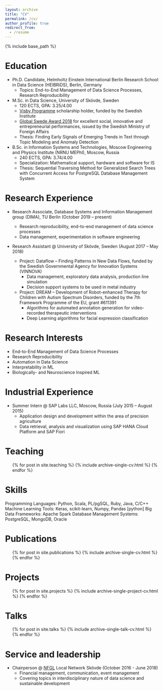 ```yaml
---
layout: archive
title: "CV"
permalink: /cv/
author_profile: true
redirect_from:
  - /resume
---
```


{% include base_path %}

Education
======
* Ph.D. Candidate, Helmholtz Einstein International Berlin Research School in Data Science (HEIBRiDS), Berlin, Germany
  * Topics: End-to-End Management of Data Science Processes, Research Reproducibility
* M.Sc. in Data Science, University of Skövde, Sweden
  * 120 ECTS, GPA: 3.25/4.00
  * [Visby Programme](https://si.se/en/apply/scholarships/visby-programme-masters/) scholarship holder, funded by the Swedish Institute
  * [Global Swede Award 2018](https://www.his.se/en/News-and-calendar/News-list/all-news/Sergey-Redyuk-is-Global-Swede-2018/) for excellent social, innovative and entrepreneurial performances, issued by the Swedish Ministry of Foreign Affairs
  * Thesis: Finding Early Signals of Emerging Trends in Text through Topic Modeling and Anomaly Detection
* B.Sc. in Information Systems and Technologies, Moscow Engineering and Physics Institute (NRNU MEPhI), Moscow, Russia
  * 240 ECTS, GPA: 3.74/4.00
  * Specialization: Mathematical support, hardware and software for IS
  * Thesis: Sequential Traversing Method for Generalized Search Trees with Concurrent Access for PostgreSQL Database Management System

Research Experience
======
* Research Associate, Database Systems and Information Management group (DIMA), TU Berlin (October 2019 – present)
  * Research reproducibility, end-to-end management of data science processes
  * Data management, experimentation in software engineering

* Research Assistant @ University of Skövde, Sweden (August 2017 – May 2018)
  * Project: Dataflow – Finding Patterns in New Data Flows, funded by the Swedish Governmental Agency for Innovation Systems (VINNOVA)
    * Data management, exploratory data analysis, production line simulation
    * Decision support systems to be used in metal industry
  * Project: DREAM – Development of Robot-enhanced Therapy for Children with Autism Spectrum Disorders, funded by the 7th Framework Programme of the EU, grant #611391
    * Algorithms for automated annotation generation for video-recorded therapeutic interventions
    * Deep Learning algorithms for facial expression classification

Research Interests
=====
* End-to-End Management of Data Science Processes
* Research Reproducibility
* Automation in Data Science
* Interpretability in ML
* Biologically- and Neuroscience Inspired ML

Industrial Experience
======
* Summer Intern @ SAP Labs LLC, Moscow, Russia (July 2015 – August 2015)
  * Application design and development within the area of precision agriculture
  * Data retrieval, analysis and visualization using SAP HANA Cloud Platform and SAP Fiori
  
Teaching
======
  <ul>{% for post in site.teaching %}
    {% include archive-single-cv.html %}
  {% endfor %}</ul>

Skills
======
Programming Languages: Python, Scala, PL/pgSQL, Ruby, Java, C/C++
Machine Learning Tools: Keras, scikit-learn, Numpy, Pandas \[python\]
Big Data Frameworks: Apache Spark
Database Management Systems: PostgreSQL, MongoDB, Oracle

Publications
======
  <ul>{% for post in site.publications %}
    {% include archive-single-cv.html %}
  {% endfor %}</ul>

Projects
======
  <ul>{% for post in site.projects %}
    {% include archive-single-project-cv.html %}
  {% endfor %}</ul>

Talks
======
  <ul>{% for post in site.talks %}
    {% include archive-single-talk-cv.html %}
  {% endfor %}</ul>
  
Service and leadership
======
* Chairperson @ [NFGL](https://si.se/en/how-we-work/build-relations-and-networks/nfgl/) Local Network Skövde (October 2016 - June 2018)
  * Financial management, communication, event management
  * Covering topics in interdisciplinary nature of data science and sustainable development
